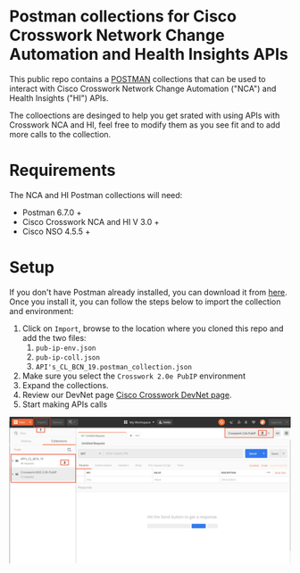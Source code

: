 # Postman collections for Cisco Crosswork Network Change Automation and Health Insights APIs

This public repo contains a [POSTMAN](https://getpostman.com) collections that can be used to interact with Cisco Crosswork Network Change Automation ("NCA") and Health Insights ("HI") APIs.

The colloections are desinged to help you get srated with using APIs with Crosswork NCA and HI, feel free to modify them as you see fit and to add more calls to the collection.

# Requirements

The NCA and HI Postman collections will need:
* Postman 6.7.0 +
* Cisco Crosswork NCA and HI V 3.0 +  
* Cisco NSO 4.5.5 + 

# Setup 

If you don't have Postman already installed, you can download it from [here](https://getpostman.com). Once you install it, you can follow the steps below to import the collection and environment:


1. Click on `Import`, browse to the location where you cloned this repo and add the two files:
    1. `pub-ip-env.json`
    2. `pub-ip-coll.json`
    3. `API's_CL_BCN_19.postman_collection.json`
2. Make sure you select the `Crosswork 2.0e PubIP` environment
3. Expand the collections.
4. Review our DevNet page [Cisco Crosswork DevNet page](https://developer.cisco.com/).
5. Start making APIs calls



![screenshot](./ScreenShotPostman.png)





